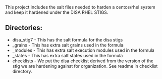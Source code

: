 This project includes the salt files needed to harden a centos/rhel system and keep it hardened under the DISA RHEL STIGS.

## Directories:

* disa_stig7 - This has the salt formula for the disa stigs
* _grains - This has extra salt grains used in the formula
* _modules - This has extra salt execution modules used in the formula
* _states - This has extra salt states used in the formula
* checklists - We put the disa checklist derived from the version of the stig we are hardening against for organization. See readme in checklist directory.
